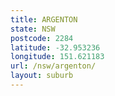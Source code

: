 ```yaml
---
title: ARGENTON
state: NSW
postcode: 2284
latitude: -32.953236
longitude: 151.621183
url: /nsw/argenton/
layout: suburb
---
```


